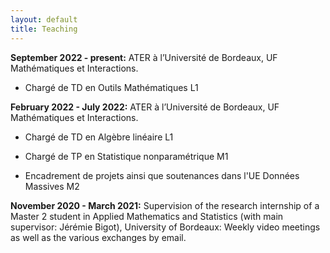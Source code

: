 ```yaml
---
layout: default
title: Teaching
---
```


**September 2022 - present:** ATER à l’Université de Bordeaux, UF Mathématiques et Interactions.

- Chargé de TD en Outils Mathématiques L1


**February 2022 - July 2022:** ATER à l’Université de Bordeaux, UF Mathématiques et Interactions.

- Chargé de TD en Algèbre linéaire L1

- Chargé de TP en Statistique nonparamétrique M1

- Encadrement de projets ainsi que soutenances dans l'UE Données Massives M2


**November 2020 - March 2021:** 
Supervision of the research internship of a Master 2 student in Applied Mathematics and Statistics (with main supervisor: Jérémie Bigot), University of Bordeaux: 
Weekly video meetings as well as the various exchanges by email.


